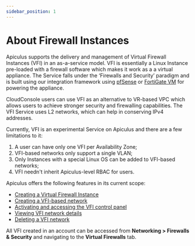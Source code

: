 ```yaml
---
sidebar_position: 1
---
```

# About Firewall Instances

Apiculus supports the delivery and management of Virtual Firewall Instances (VFI) in an as-a-service model. VFI is essentially a Linux Instance pre-loaded with a firewall software which makes it work as a a virtual appliance. The Service falls under the ‘Firewalls and Security’ paradigm and is built using our integration framework using [pfSense](https://pfsense.org/) or [FortiGate VM](https://www.fortinet.com/products/private-cloud-security/fortigate-virtual-appliances) for powering the appliance.

CloudConsole users can use VFI as an alternative to VR-based VPC which allows users to achieve stronger security and firewalling capabilities. The VFI Service uses L2 networks, which can help in conserving IPv4 addresses.

Currently, VFI is an experimental Service on Apiculus and there are a few limitations to it:

1. A user can have only one VFI per Availability Zone;
2. VFI-based networks only support a single VLAN;
3. Only Instances with a special Linux OS can be added to VFI-based networks;
4. VFI needn't inherit Apiculus-level RBAC for users.

Apiculus offers the following features in its current scope:

- [Creating a Virtual Firewall Instance](docs/Subscribers/Networking/L2%20Networks/CreatingaVirtualFirewall.md)
- [Creating a VFI-based network](AddingInstancestoaVFI-basedNetwork)
- [Activating and accessing the VFI control panel](AccessingtheVFIControlPanel)
- [Viewing VFI network details](ViewingVFINetworkDetails)
- [Deleting a VFI network](DeletingaVFINetwork)

All VFI created in an account can be accessed from **Networking > Firewalls & Security** and navigating to the **Virtual Firewalls** tab.